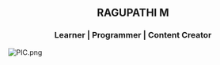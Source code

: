 
<h2 align="center">RAGUPATHI M</h2>
<h3 align="center">Learner | Programmer | Content Creator</h3>

![PIC.png](PIC.png)
